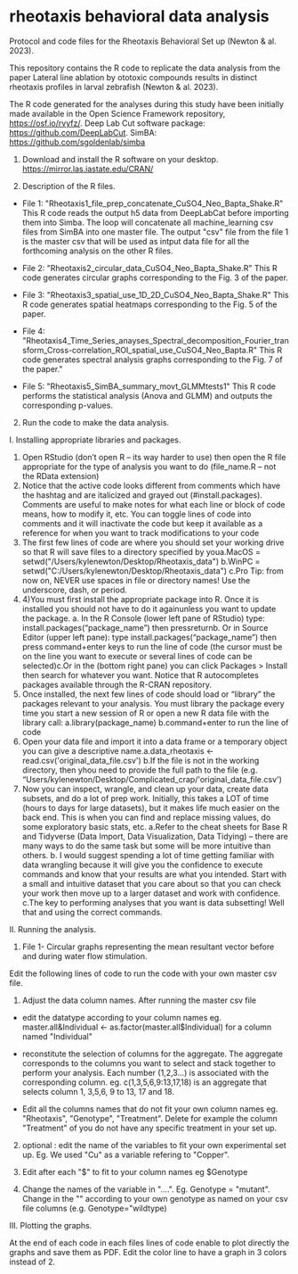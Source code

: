 # rheotaxis behavioral data analysis 
Protocol and code files for the Rheotaxis Behavioral Set up (Newton & al. 2023). 

This repository contains the R code to replicate the data analysis from the paper Lateral line ablation by ototoxic compounds results in distinct rheotaxis profiles in larval zebrafish (Newton & al. 2023).

The R code generated for the analyses during this study have been initially made available in the Open Science Framework repository, https://osf.io/rvyfz/. Deep Lab Cut software package: https://github.com/DeepLabCut. SimBA: https://github.com/sgoldenlab/simba

1. Download and install the R software on your desktop.
https://mirror.las.iastate.edu/CRAN/

2. Description of the R files.

* File 1: "Rheotaxis1_file_prep_concatenate_CuSO4_Neo_Bapta_Shake.R"
This R code reads the output h5 data from DeepLabCat before importing them into Simba.
The loop will concatenate all machine_learning csv files from SimBA into one master file.
The output "csv" file from the file 1 is the master csv that will be used as intput data file for all the forthcoming analysis on the other R files.

* File 2: "Rheotaxis2_circular_data_CuSO4_Neo_Bapta_Shake.R"
This R code generates circular graphs corresponding to the Fig. 3 of the paper. 

* File 3: "Rheotaxis3_spatial_use_1D_2D_CuSO4_Neo_Bapta_Shake.R"
This R code generates spatial heatmaps corresponding to the Fig. 5 of the paper.

* File 4: "Rheotaxis4_Time_Series_anayses_Spectral_decomposition_Fourier_transform_Cross-correlation_ROI_spatial_use_CuSO4_Neo_Bapta.R" This R code generates spectral analysis graphs corresponding to the Fig. 7 of the paper."

* File 5: "Rheotaxis5_SimBA_summary_movt_GLMMtests1"
This R code performs the statistical analysis (Anova and GLMM) and outputs the corresponding p-values.

2. Run the code to make the data analysis.

I. Installing appropriate libraries and packages. 
   
1) Open RStudio (don’t open R – its way harder to use) then open the R file appropriate for the type of analysis you want to do (file_name.R – not the RData extension)
2) Notice that the active code looks different from comments which have the hashtag and are italicized and grayed out (#install.packages). Comments are useful to make notes for what each line or block of code means, how to modify it, etc. You can toggle lines of code into comments and it will inactivate the code but keep it available as a reference for when you want to track modifications to your code
3) The first few lines of code are where you should set your working drive so that R will save files to a directory specified by youa.MacOS = setwd("/Users/kylenewton/Desktop/Rheotaxis_data") b.WinPC = setwd("C:/Users/kylenewton/Desktop/Rheotaxis_data") c.Pro Tip: from now on, NEVER use spaces in file or directory names! Use the underscore, dash, or period.
4) 4)You must first install the appropriate package into R. Once it is installed you should not have to do it againunless you want to update the package.
   a. In the R Console (lower left pane of RStudio) type: install.packages(“package_name”)  then pressreturnb.
   Or in Source Editor (upper left pane): type install.packages(“package_name”) then press command+enter keys to run the line of code (the cursor must be on the line you want to execute or several lines of code can be selected)c.Or in the (bottom right pane) you can click Packages > Install then search for whatever you want.
   Notice that R autocompletes packages available through the R-CRAN repository.
 5) Once installed, the next few lines of code should load or “library” the packages relevant to your analysis. You must library the package every time you start a new session of R or open a new R data file with the library call:
   a.library(package_name)
   b.command+enter to run the line of code
6) Open your data file and import it into a data frame or a temporary object you can give a descriptive name.a.data_rheotaxis <- read.csv('original_data_file.csv')
   b.If the file is not in the working directory, then yhou need to provide the full path to the file (e.g. “Users/kylenewton/Desktop/Complicated_crap/'original_data_file.csv')
8) Now you can inspect, wrangle, and clean up your data, create data subsets, and do a lot of prep work. Initially, this takes a LOT of time (hours to days for large datasets), but it makes life much easier on the back end. This is when you can find and replace missing values, do some exploratory basic stats, etc.
a.Refer to the cheat sheets for Base R and Tidyverse (Data Import, Data Visualization, Data Tidying) – there are many ways to do the same task but some will be more intuitive than others.
b. I would suggest spending a lot of time getting familiar with data wrangling because it will give you the confidence to execute commands and know that your results are what you intended. Start with a small and intuitive dataset that you care about so that you can check your work then move up to a larger dataset and work with confidence.
c.The key to performing analyses that you want is data subsetting! Well that and using the correct commands.


II. Running the analysis.

1) File 1- Circular graphs representing the mean resultant vector before and during water flow stimulation.

Edit the following lines of code to run the code with your own master csv file.

1) Adjust the data column names.
After running the master csv file
- edit the datatype according to your column names
eg. master.all&Individual <- as.factor(master.all$Individual) for a column named "Individual"

- reconstitute the selection of columns for the aggregate. The aggregate corresponds to the columns you want to select and stack together to perform your analysis. Each number (1,2,3...) is associated with the corresponding column. 
eg. c(1,3,5,6,9:13,17,18) is an aggregate that selects column 1, 3,5,6, 9 to 13, 17 and 18.

- Edit all the columns names that do not fit your own column names eg. "Rheotaxis", "Genotype", "Treatment". Delete for example the column "Treatment" of you do not have any specific treatment in your set up. 

2) optional : edit the name of the variables to fit your own experimental set up.
Eg. We used "Cu" as a variable refering to "Copper". 


3) Edit after each "$" to fit to your column names eg $Genotype

4) Change the names of the variable in "....". Eg. Genotype = "mutant". Change in the "" according to your own genotype as named on your csv file columns (e.g. Genotype="wildtype)



III. Plotting the graphs.

At the end of each code in each files lines of code enable to plot directly the graphs and save them as PDF. 
Edit the color line to have a graph in 3 colors instead of 2.
  
